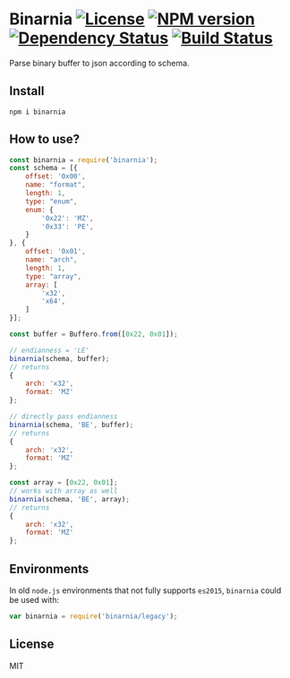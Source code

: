 # Binarnia [![License][LicenseIMGURL]][LicenseURL] [![NPM version][NPMIMGURL]][NPMURL] [![Dependency Status][DependencyStatusIMGURL]][DependencyStatusURL] [![Build Status][BuildStatusIMGURL]][BuildStatusURL]

Parse binary buffer to json according to schema.

## Install

```
npm i binarnia
```

## How to use?

```js
const binarnia = require('binarnia');
const schema = [{
    offset: '0x00',
    name: "format",
    length: 1,
    type: "enum",
    enum: {
        '0x22': 'MZ',
        '0x33': 'PE',
    }
}, {
    offset: '0x01',
    name: "arch",
    length: 1,
    type: "array",
    array: [
        'x32',
        'x64',
    ]
}];

const buffer = Buffero.from([0x22, 0x01]);

// endianness = 'LE'
binarnia(schema, buffer);
// returns
{
    arch: 'x32',
    format: 'MZ'
};

// directly pass endianness
binarnia(schema, 'BE', buffer);
// returns
{
    arch: 'x32',
    format: 'MZ'
};

const array = [0x22, 0x01];
// works with array as well
binarnia(schema, 'BE', array);
// returns
{
    arch: 'x32',
    format: 'MZ'
};
```

## Environments

In old `node.js` environments that not fully supports `es2015`, `binarnia` could be used with:

```js
var binarnia = require('binarnia/legacy');
```

## License

MIT

[NPMIMGURL]:                https://img.shields.io/npm/v/binarnia.svg?style=flat&longCache=true
[BuildStatusIMGURL]:        https://img.shields.io/travis/coderaiser/binarnia/master.svg?style=flat&longCache=true
[DependencyStatusIMGURL]:   https://img.shields.io/david/coderaiser/binarnia.svg?style=flat&longCache=true
[LicenseIMGURL]:            https://img.shields.io/badge/license-MIT-317BF9.svg?style=flat&longCache=true
[NPMURL]:                   https://npmjs.org/package/binarnia "npm"
[BuildStatusURL]:           https://travis-ci.org/coderaiser/binarnia  "Build Status"
[DependencyStatusURL]:      https://david-dm.org/coderaiser/binarnia "Dependency Status"
[LicenseURL]:               https://tldrlegal.com/license/mit-license "MIT License"

